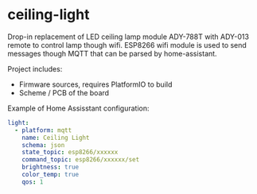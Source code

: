 # ceiling-light

Drop-in replacement of LED ceiling lamp module ADY-788T with ADY-013 remote to control lamp though wifi.
ESP8266 wifi module is used to send messages though MQTT that can be parsed by home-assistant.

Project includes:

* Firmware sources, requires PlatformIO to build
* Scheme / PCB of the board


Example of Home Assisstant configuration:

```yaml
light:
  - platform: mqtt
    name: Ceiling Light
    schema: json
    state_topic: esp8266/xxxxxx
    command_topic: esp8266/xxxxxx/set
    brightness: true
    color_temp: true
    qos: 1
```
